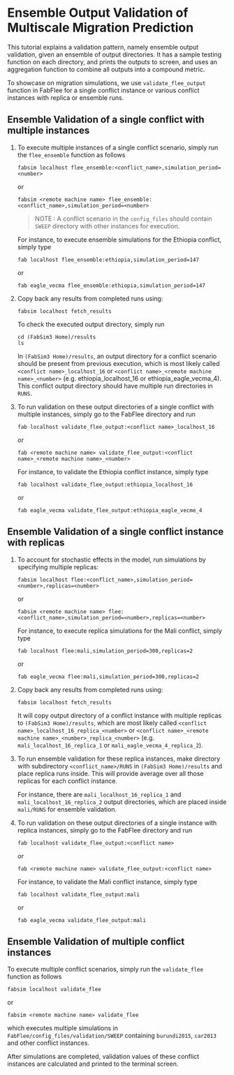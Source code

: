 Ensemble Output Validation of Multiscale Migration Prediction
======

This tutorial explains a validation pattern, namely ensemble output validation, given an ensemble of output directories. 
It has a sample testing function on each directory, and prints the outputs to screen, and uses an aggregation function to combine all outputs into a compound metric.

To showcase on migration simulations, we use `validate_flee_output` function in FabFlee for a single conflict instance or various conflict instances with replica or ensemble runs.

## Ensemble Validation of a single conflict with multiple instances

1.  To execute multiple instances of a single conflict scenario, simply run the `flee_ensemble` function as follows  
    ```
    fabsim localhost flee_ensemble:<conflict_name>,simulation_period=<number>
    ```
    or 
    ```
    fabsim <remote machine name> flee_ensemble:<conflict_name>,simulation_period=<number>
    ```
    > NOTE : A conflict scenario in the `config_files` should contain `SWEEP` directory with other instances for execution. 

    For instance, to execute ensemble simulations for the Ethiopia conflict, simply type
    ```
    fab localhost flee_ensemble:ethiopia,simulation_period=147
    ```
    or
    ```
    fab eagle_vecma flee_ensemble:ethiopia,simulation_period=147
    ```
    
2.  Copy back any results from completed runs using:
    ```
    fabsim localhost fetch_results
    ```
    To check the executed output directory, simply run
    ```
    cd (FabSim3 Home)/results
    ls
    ```
    In `(FabSim3 Home)/results`, an output directory for a conflict scenario should be present from previous execution, which is most likely called `<conflict name>_localhost_16` or `<conflict name>_<remote machine name>_<number>` (e.g. ethiopia_localhost_16 or ethiopia_eagle_vecma_4). This conflict output directory should have multiple run directories in `RUNS`. 

3.  To run validation on these output directories of a single conflict with multiple instances, simply go to the FabFlee directory and run
    ```
    fab localhost validate_flee_output:<conflict name>_localhost_16 
    ```    
    or
    ```
    fab <remote machine name> validate_flee_output:<conflict name>_<remote machine name>_<number> 
    ```
    
    For instance, to validate the Ethiopia conflict instance, simply type
    ```
    fab localhost validate_flee_output:ethiopia_localhost_16
    ```
    or
    ```
    fab eagle_vecma validate_flee_output:ethiopia_eagle_vecme_4 
    ```

## Ensemble Validation of a single conflict instance with replicas

1.  To account for stochastic effects in the model, run simulations by specifying multiple replicas:
    ```
    fabsim localhost flee:<conflict_name>,simulation_period=<number>,replicas=<number>
    ```
    or 
    ```
    fabsim <remote machine name> flee:<conflict_name>,simulation_period=<number>,replicas=<number>
    ```
    For instance, to execute replica simulations for the Mali conflict, simply type
    ```
    fab localhost flee:mali,simulation_period=300,replicas=2
    ```
    or
    ```
    fab eagle_vecma flee:mali,simulation_period=300,replicas=2
    ```
    
2.  Copy back any results from completed runs using:
    ```
    fabsim localhost fetch_results
    ```
    It will copy output directory of a conflict instance with multiple replicas to `(FabSim3 Home)/results`, which are most likely called `<conflict name>_localhost_16_replica_<number>` or `<conflict name>_<remote machine name>_<number>_replica_<number>` (e.g. `mali_localhost_16_replica_1` or `mali_eagle_vecma_4_replica_2`). 
    
3.  To run ensemble validation for these replica instances, make directory with subdirectory `<conflict_name>/RUNS` in `(FabSim3 Home)/results` and place replica runs inside. This will provide average over all those replicas for each conflict instance. 
    
    For instance, there are `mali_localhost_16_replica_1` and `mali_localhost_16_replica_2` output directories, which are placed inside `mali/RUNS` for ensemble validation.      
    
4.  To run validation on these output directories of a single instance with replica instances, simply go to the FabFlee directory and run
    ```
    fab localhost validate_flee_output:<conflict name>
    ```    
    or
    ```
    fab <remote machine name> validate_flee_output:<conflict name>
    ```
    
    For instance, to validate the Mali conflict instance, simply type
    ```
    fab localhost validate_flee_output:mali
    ```
    or
    ```
    fab eagle_vecma validate_flee_output:mali
    
## Ensemble Validation of multiple conflict instances

To execute multiple conflict scenarios, simply run the `validate_flee` function as follows  
```
fabsim localhost validate_flee
```
or 
```
fabsim <remote machine name> validate_flee
```
which executes multiple simulations in `FabFlee/config_files/validation/SWEEP` containing `burundi2015`, `car2013` and other conflict instances.
    
After simulations are completed, validation values of these conflict instances are calculated and printed to the terminal screen. 
